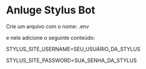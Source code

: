# Anluge Stylus Bot

Crie um arquivo com o nome: .env

e nele adicione o seguinte conteúdo:

STYLUS_SITE_USERNAME=SEU_USUÁRIO_DA_STYLUS

STYLUS_SITE_PASSWORD=SUA_SENHA_DA_STYLUS
